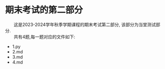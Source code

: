 # 期末考试的第二部分  
&emsp;&emsp;这是2023-2024学年秋季学期课程的期末考试第二部分, 该部分为当堂测试部分.  
&emsp;&emsp;共有4题,每一题对应的文件如下:
- 1.py
- 2.md
- 3.md
- 4.md
